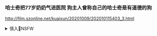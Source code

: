 ### 哈士奇把77岁奶奶气进医院 狗主人曾称自己的哈士奇是有道德的狗
http://film.szonline.net/kuaixun/20201009/202010115403_3.html

<details><summary>慎入🔞NSFW</summary>

Not Safe For Work
![](https://upload.wikimedia.org/wikipedia/commons/thumb/d/d3/Biohazard_Symbol_Specification.png/210px-Biohazard_Symbol_Specification.png)

<details><summary><b>风险自理Use At Your Own Risk🈲</summary>

### 伟大抗战精神：弥足珍贵的精神财富
http://zqb.cyol.com/html/2020-09/07/nw.D110000zgqnb_20200907_1-02.htm

　　1900年八国联军侵略bj，跟在侵略者后面的，是为了几个脚钱而卖力推着小车送辎重的zg人。侵略者攻陷bj，达官贵人“相率户前挂某某国顺民旗”，“鼓乐燃爆竹，具羊酒以迎”，很多普通市m则站在街道两边袖手旁观。这样的精神状态，被心怀觊觎的日本军国主义窥视得清清楚楚。曾在zg留学过的日本学者内藤湖南在z那论》中以极其恶毒的语言写道：z那恰似蚯蚓这种低级动物，把一段身子给切断了，其他部分没有感觉，仍然能够继续活着。

被称为日军第一智囊的石原莞尔1920年4月到1921年5月被派到zg，考察湖北、湖南、四川、南京、上海和杭州等地，他轻蔑地认为，zgg乃贪g，m乃刁m，b乃b痞；z府欺压mz，gm对立；若外国入侵，mz不会支持zf。

</details>
</details>
